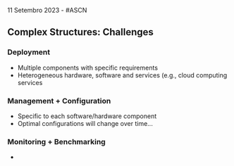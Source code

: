 11 Setembro 2023 - #ASCN

## Complex Structures: Challenges
### Deployment
- Multiple components with specific requirements
- Heterogeneous hardware, software and services (e.g., cloud computing services

### Management + Configuration
- Specific to each software/hardware component
- Optimal configurations will change over time...

### Monitoring + Benchmarking
- 